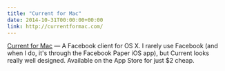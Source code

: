 ```yaml
---
title: "Current for Mac"
date: 2014-10-31T00:00:00+00:00
link: http://currentformac.com/
---
```

[Current for Mac](http://currentformac.com/) &mdash; 
 A Facebook client for OS X. I rarely use Facebook (and when I do, it's through the Facebook Paper iOS app), but Current looks really well designed. Available on the App Store for just $2 cheap.
